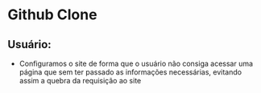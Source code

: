 # Github Clone

## Usuário:

<ul>
  <li>Configuramos o site de forma que o usuário não consiga acessar uma página que sem ter passado as informações necessárias, evitando assim a quebra da requisição ao site</li>
</ul>
